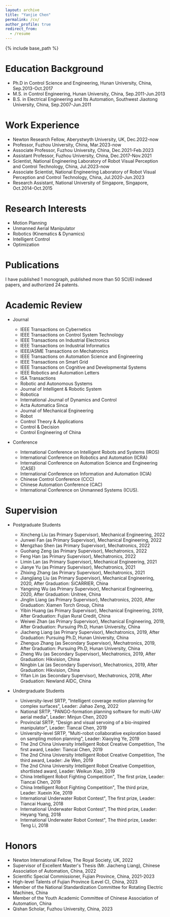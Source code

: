 ```yaml
---
layout: archive
title: "Yanjie Chen"
permalink: /cv/
author_profile: true
redirect_from:
  - /resume
---
```


{% include base_path %}

Education Background
======
* Ph.D in Control Science and Engineering, Hunan University, China, Sep.2013-Oct.2017
* M.S. in Control Engineering, Hunan University, China, Sep.2011-Jun.2013
* B.S. in Electrical Engineering and Its Automation, Southwest Jiaotong University, China, Sep.2007-Jun.2011

Work Experience
======
* Newton Research Fellow, Aberystwyth University, UK, Dec.2022-now
* Professor, Fuzhou University, China, Mar.2023-now
* Associate Professor, Fuzhou University, China, Dec.2021-Feb.2023
* Assistant Professor, Fuzhou University, China, Dec.2017-Nov.2021
* Scientist, National Engineering Laboratory of Robot Visual Perception and Control Technology, China, Jul.2023-now
* Associate Scientist, National Engineering Laboratory of Robot Visual Perception and Control Technology, China, Jul.2020-Jun.2023
* Research Assistant, National University of Singapore, Singapore, Oct.2014-Oct.2015

Research Interests
======
* Motion Planning
* Unmanned Aerial Manipulator
* Robotics (Kinematics & Dynamics)
* Intelligent Control
* Optimization

Publications
======
I have published 1 monograph, published more than 50 SCI/EI indexed papers, and authorized 24 patents.
  
Academic Review
======
* Journal
  * IEEE Transactions on Cybernetics
  * IEEE Transactions on Control System Technology
  * IEEE Transactions on Industrial Electronics
  * IEEE Transactions on Industrial Informatics
  * IEEE/ASME Transactions on Mechatronics
  * IEEE Transactions on Automation Science and Engineering
  * IEEE Transactions on Smart Grid
  * IEEE Transactions on Cognitive and Developmental Systems
  * IEEE Robotics and Automation Letters
  * ISA Transactions
  * Robotic and Autonomous Systems
  * Journal of Intelligent & Robotic System
  * Robotica
  * International Journal of Dynamics and Control
  * Acta Automatica Sinca
  * Journal of Mechanical Engineering
  * Robot
  * Control Theory & Applications
  * Control & Decision
  * Control Engineering of China

* Conference
  * International Conference on Intelligent Robots and Systems (IROS)
  * International Conference on Robotics and Automation (ICRA)
  * International Conference on Automation Science and Engineering (CASE)
  * International Conference on Information and Automation (ICIA)
  * Chinese Control Conference (CCC)
  * Chinese Automation Conference (CAC)
  * International Conference on Unmanned Systems (ICUS).




Supervision
======
* Postgraduate Students
  * Xincheng Liu (as Primary Supervisor), Mechanical Engineering, 2022
  * Junwei Fan (as Primary Supervisor), Mechanical Engineering, 2022
  * Mengzhao Shen (as Primary Supervisor), Mechatronics, 2022
  * Guohang Zeng (as Primary Supervisor), Mechatronics, 2022
  * Feng Han (as Primary Supervisor), Mechatronics, 2022
  * Limin Lan (as Primary Supervisor), Mechanical Engineering, 2021
  * Jianye Yu (as Primary Supervisor), Mechatronics, 2021 
  * Zhixing Zhang (as Primary Supervisor), Mechatronics, 2021 
  * Jiangjiang Liu (as Primary Supervisor), Mechanical Engineering, 2020, After Graduation: SiCARRIER, China 
  * Yangning Wu (as Primary Supervisor), Mechanical Engineering, 2020, After Graduation: Unitree, China
  * Jinglin Liang (as Primary Supervisor), Mechatronics, 2020, After Graduation: Xiamen Torch Group, China
  * Yibin Huang (as Primary Supervisor), Mechanical Engineering, 2019, After Graduation: Fujian Rural Credit, China
  * Weiwei Zhan (as Primary Supervisor), Mechanical Engineering, 2019, After Graduation: Pursuing Ph.D, Hunan University, China
  * Jiacheng Liang (as Primary Supervisor), Mechatronics, 2019, After Graduation: Pursuing Ph.D, Hunan University, China
  * Zhenguo Zhang (as Secondary Supervisor), Mechatronics, 2019, After Graduation: Pursuing Ph.D, Hunan University, China
  * Zheng Wu (as Secondary Supervisor), Mechatronics, 2019, After Graduation: Hikvision, China
  * Ningbin Lai (as Secondary Supervisor), Mechatronics, 2019, After Graduation: Hikvision, China
  * Yifan Lin (as Secondary Supervisor), Mechatronics, 2018, After Graduation: Newland AIDC, China

* Undergraduate Students
  * University-level SRTP, "Intelligent coverage motion planning for complex surfaces", Leader: Jiahao Zeng, 2022
  * National SRTP, "PANGO-formation planning software for multi-UAV aerial media", Leader: Minjun Chen, 2020 
  * Provincial SRTP, "Design and visual servoing of a bio-inspired manipulator", Leader: Tiancai Chen, 2019
  * University-level SRTP, "Multi-robot collaborative exploration based on sampling motion planning", Leader: Xiaoying Ye, 2019
  * The 2nd China University Intelligent Robot Creative Competition, The first award, Leader: Tiancai Chen, 2019  
  * The 2nd China University Intelligent Robot Creative Competition, The third award, Leader: Jie Wen, 2019 
  * The 2nd China University Intelligent Robot Creative Competition, shortlisted award, Leader: Weikun Xiao, 2019 
  * China Intelligent Robot Fighting Competition", The first prize, Leader: Tiancai Chen, 2019
  * China Intelligent Robot Fighting Competition", The third prize, Leader: Xuexin Xie, 2019
  * International Underwater Robot Contest", The first prize, Leader: Tiancai Huang, 2018
  * International Underwater Robot Contest", The third prize, Leader: Heyang Yang, 2018 
  * International Underwater Robot Contest", The third prize, Leader: Teng Li, 2018

 
Honors 
======
* Newton International Fellow, The Royal Society, UK, 2022
* Supervisor of Excellent Master's Thesis (Mr. Jiacheng Liang), Chinese Association of Automation, China, 2022
* Scientific Special Commissioner, Fujian Province, China, 2021-2023
* High-level Talents of Fujian Province (Level C), China, 2023
* Member of the National Standardization Committee for Rotating Electric Machines, China
* Member of the Youth Academic Committee of Chinese Association of Automation, China
* Qishan Scholar, Fuzhou University, China, 2023


